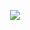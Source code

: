 <div align="center">
  
![](https://github-readme-stats.vercel.app/api?username=inc44&hide=prs,issues,contribs&show=reviews&show_icons=true&theme=buefy)
</div>
